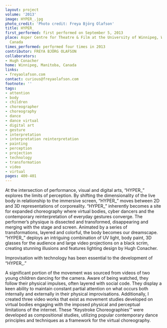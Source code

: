 ```yaml
---
layout: project
volume: '2013'
image: HYPER_.jpg
photo_credit: 'Photo credit: Freya Björg Olafson'
title: HYPER_
first_performed: first performed on September 5, 2013
place: Asper Centre for Theatre & Film at the University of Winnipeg, Winnipeg, Manitoba,
  Canada
times_performed: performed four times in 2013
contributor: FREYA BJÖRG OLAFSON
collaborators:
- Hugh Conacher
home: Winnipeg, Manitoba, Canada
links:
- freyaolafson.com
contact: curious@freyaolafson.com
footnote: ''
tags:
- attention
- body
- children
- choreographer
- choreography
- dance
- dance virtual
- digital art
- gesture
- interpretation
- interpretation reinterpretation
- painting
- perception
- projection
- technology
- transformation
- video
- virtual
pages: 400-401
---
```


At the intersection of performance, visual and digital arts, “HYPER_” explores the limits of perception. By shifting the dimensionality of the live body in relationship to the immersive screen, “HYPER_” moves between 2D and 3D representations of corporeality. “HYPER_” inherently becomes a site for expanded choreography where virtual bodies, cyber dancers and the contemporary reinterpretation of everyday gestures converge. The performer’s physique is dissected and transformed, disappearing and merging with the stage and screen. Animated by a series of transformations, layered and colorful, the body becomes our dreamscape. “HYPER_” deploys an intriguing combination of UV light, body paint, 3D glasses for the audience and large video projections on a black scrim, creating stunning illusions and features lighting design by Hugh Conacher.

Improvisation with technology has been essential to the development of “HYPER_.”

A significant portion of the movement was sourced from videos of two young children dancing for the camera. Aware of being watched, they follow their physical impulses, often layered with social code. They display a keen ability to maintain constant partial attention on what occurs both internally and externally in their physical improvisations. Additionally, I created three video works that exist as movement studies developed on virtual bodies engaging with the imposed physical and perceptual limitations of the internet. These “Keystroke Choreographies’” were developed as compositional studies, utilizing popular contemporary dance principles and techniques as a framework for the virtual choreography.
